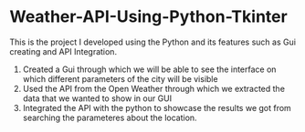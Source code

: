 # Weather-API-Using-Python-Tkinter
This is the project I developed using the Python and its features such as Gui creating and API Integration.
1. Created a Gui through which we will be able to see the interface on which different parameters of the city will be visible
2. Used the API from the Open Weather through which we extracted the data that we wanted to show in our GUI
3. Integrated the API with the python to showcase the results we got from searching the parameteres about the location.
